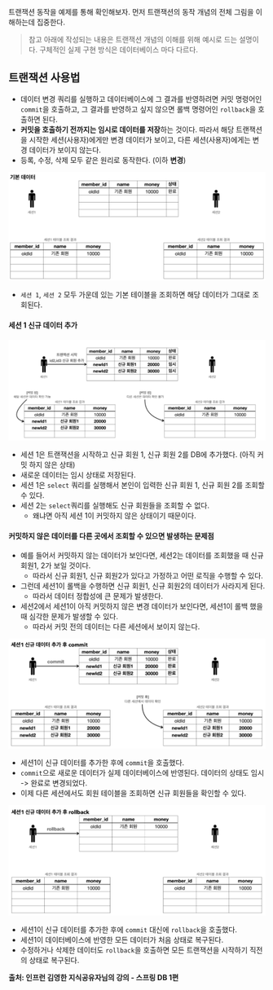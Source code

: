 트랜잭션 동작을 예제를 통해 확인해보자.
먼저 트랜잭션의 동작 개념의 전체 그림을 이해하는데 집중한다.

> 참고
> 아래에 작성되는 내용은 트랜잭션 개념의 이해를 위해 예시로 드는 설명이다.
> 구체적인 실제 구현 방식은 데이터베이스 마다 다르다.

## 트랜잭션 사용법
- 데이터 변경 쿼리를 실행하고 데이터베이스에 그 결과를 반영하려면 커밋 명령어인 `commit`을 호출하고, 그 결과를 반영하고 싶지 않으면 롤백 명령어인 `rollback`을 호출하면 된다.
- **커밋을 호출하기 전까지는 임시로 데이터를 저장**하는 것이다. 따라서 해당 트랜잭션을 시작한 세션(사용자)에게만 변경 데이터가 보이고, 다른 세션(사용자)에게는 변경 데이터가 보이지 않는다.
- 등록, 수정, 삭제 모두 같은 원리로 동작한다. (이하 **변경**)

![](../images/Pasted_image_20250707231941.png)
- `세션 1`, `세션 2` 모두 가운데 있는 기본 테이블을 조회하면 해당 데이터가 그대로 조회된다.

#### 세션 1 신규 데이터 추가
![](../images/Pasted_image_20250707232049.png)
- 세션 1은 트랜잭션을 시작하고 신규 회원 1, 신규 회원 2를 DB에 추가했다. (아직 커밋 하지 않은 상태)
- 새로운 데이터는 임시 상태로 저장된다.
- 세션 1은 `select` 쿼리를 실행해서 본인이 입력한 신규 회원 1, 신규 회원 2를 조회할 수 있다.
- 세션 2는 `select`쿼리를 실행해도 신규 회원들을 조회할 수 없다.
	- 왜냐면 아직 세션 1이 커밋하지 않은 상태이기 때문이다.

#### 커밋하지 않은 데이터를 다른 곳에서 조회할 수 있으면 발생하는 문제점
- 예를 들어서 커밋하지 않는 데이터가 보인다면, 세션2는 데이터를 조회했을 때 신규 회원1, 2가 보일 것이다.
	- 따라서 신규 회원1, 신규 회원2가 있다고 가정하고 어떤 로직을 수행할 수 있다.
- 그런데 세션1이 롤백을 수행하면 신규 회원1, 신규 회원2의 데이터가 사라지게 된다.
	- 따라서 데이터 정합성에 큰 문제가 발생한다.  
- 세션2에서 세션1이 아직 커밋하지 않은 변경 데이터가 보인다면, 세션1이 롤백 했을 때 심각한 문제가 발생할 수 있다.
	- 따라서 커밋 전의 데이터는 다른 세션에서 보이지 않는다.

![](../images/Pasted_image_20250707232402.png)
- 세션1이 신규 데이터를 추가한 후에 `commit`을 호출했다.  
- `commit`으로 새로운 데이터가 실제 데이터베이스에 반영된다. 데이터의 상태도 임시 -> 완료로 변경되었다.
- 이제 다른 세션에서도 회원 테이블을 조회하면 신규 회원들을 확인할 수 있다.

![](../images/Pasted_image_20250707232515.png)
- 세션1이 신규 데이터를 추가한 후에 `commit` 대신에 `rollback`을 호출했다.
- 세션1이 데이터베이스에 반영한 모든 데이터가 처음 상태로 복구된다.
- 수정하거나 삭제한 데이터도 `rollback`을 호출하면 모든 트랜잭션을 시작하기 직전의 상태로 복구된다.


__출처: 인프런 김영한 지식공유자님의 강의 - 스프링 DB 1편__